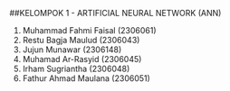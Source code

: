 ##KELOMPOK 1 - ARTIFICIAL NEURAL NETWORK (ANN)
1. Muhammad Fahmi Faisal (2306061)
2. Restu Bagja Maulud (2306043)
3. Jujun Munawar (2306148)
4. Muhamad Ar-Rasyid (2306045)
5. Irham Sugriantha (2306048)
6. Fathur Ahmad Maulana (2306051)
